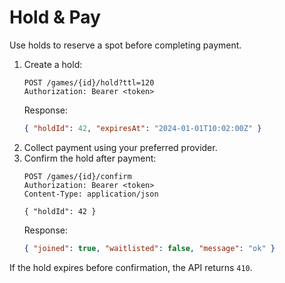 # Hold & Pay

Use holds to reserve a spot before completing payment.

1. Create a hold:
   ```
   POST /games/{id}/hold?ttl=120
   Authorization: Bearer <token>
   ```
   Response:
   ```json
   { "holdId": 42, "expiresAt": "2024-01-01T10:02:00Z" }
   ```
2. Collect payment using your preferred provider.
3. Confirm the hold after payment:
   ```
   POST /games/{id}/confirm
   Authorization: Bearer <token>
   Content-Type: application/json

   { "holdId": 42 }
   ```
   Response:
   ```json
   { "joined": true, "waitlisted": false, "message": "ok" }
   ```

If the hold expires before confirmation, the API returns `410`.
